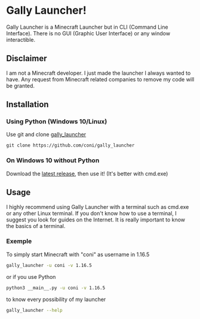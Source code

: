 # Gally Launcher!

Gally Launcher is a Minecraft Launcher but in CLI (Command Line Interface). There is no GUI (Graphic User Interface) or any window interactible.

## Disclaimer
I am not a Minecraft developer. I just made the launcher I always wanted to have. Any request from Minecraft related companies to remove my code will be granted. 

## Installation
### Using Python (Windows 10/Linux)


Use git and clone [gally_launcher](https://github.com/coni/gally_launcher)

```
git clone https://github.com/coni/gally_launcher
```

### On Windows 10 without Python
Download the [latest release](https://github.com/coni/gally_launcher/releases/download/latest/gally_launcher-win64.exe), then use it! (It's better with cmd.exe)

## Usage  
I highly recommend using Gally Launcher with a terminal such as cmd.exe or any other Linux terminal. If you don't know how to use a terminal, I suggest you look for guides on the Internet. It is really important to know the basics of a terminal.

### Exemple
To simply start Minecraft with "coni" as username in 1.16.5
```bash
gally_launcher -u coni -v 1.16.5
```  
or if you use Python
```bash
python3 __main__.py -u coni -v 1.16.5
```

to know every possibility of my launcher
```bash
gally_launcher --help
```
